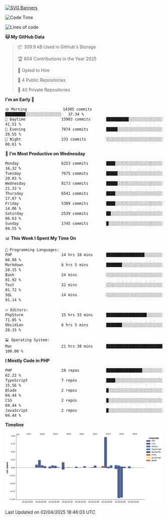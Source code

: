 [![SVG Banners](https://svg-banners.vercel.app/api?type=glitch&text1=Gere_Lajos%F0%9F%92%BB&width=800&height=400)](https://github.com/Akshay090/svg-banners)

<!--START_SECTION:waka-->
![Code Time](http://img.shields.io/badge/Code%20Time-2%2C329%20hrs%2037%20mins-blue)

![Lines of code](https://img.shields.io/badge/From%20Hello%20World%20I%27ve%20Written-22.3%20million%20lines%20of%20code-blue)

**🐱 My GitHub Data** 

> 📦 309.9 kB Used in GitHub's Storage 
 > 
> 🏆 604 Contributions in the Year 2025
 > 
> 💼 Opted to Hire
 > 
> 📜 4 Public Repositories 
 > 
> 🔑 40 Private Repositories 
 > 
**I'm an Early 🐤** 

```text
🌞 Morning                14305 commits       █████████░░░░░░░░░░░░░░░░   37.34 % 
🌆 Daytime                15903 commits       ██████████░░░░░░░░░░░░░░░   41.51 % 
🌃 Evening                7874 commits        █████░░░░░░░░░░░░░░░░░░░░   20.55 % 
🌙 Night                  233 commits         ░░░░░░░░░░░░░░░░░░░░░░░░░   00.61 % 
```
📅 **I'm Most Productive on Wednesday** 

```text
Monday                   6253 commits        ████░░░░░░░░░░░░░░░░░░░░░   16.32 % 
Tuesday                  7675 commits        █████░░░░░░░░░░░░░░░░░░░░   20.03 % 
Wednesday                8173 commits        █████░░░░░░░░░░░░░░░░░░░░   21.33 % 
Thursday                 6541 commits        ████░░░░░░░░░░░░░░░░░░░░░   17.07 % 
Friday                   5389 commits        ████░░░░░░░░░░░░░░░░░░░░░   14.06 % 
Saturday                 2539 commits        ██░░░░░░░░░░░░░░░░░░░░░░░   06.63 % 
Sunday                   1745 commits        █░░░░░░░░░░░░░░░░░░░░░░░░   04.55 % 
```


📊 **This Week I Spent My Time On** 

```text
💬 Programming Languages: 
PHP                      14 hrs 18 mins      █████████████████░░░░░░░░   66.08 % 
Markdown                 6 hrs 5 mins        ███████░░░░░░░░░░░░░░░░░░   28.15 % 
Bash                     24 mins             ░░░░░░░░░░░░░░░░░░░░░░░░░   01.92 % 
Text                     22 mins             ░░░░░░░░░░░░░░░░░░░░░░░░░   01.72 % 
SQL                      14 mins             ░░░░░░░░░░░░░░░░░░░░░░░░░   01.14 % 

🔥 Editors: 
PhpStorm                 15 hrs 33 mins      ██████████████████░░░░░░░   71.85 % 
Obsidian                 6 hrs 5 mins        ███████░░░░░░░░░░░░░░░░░░   28.15 % 

💻 Operating System: 
Mac                      21 hrs 38 mins      █████████████████████████   100.00 % 
```

**I Mostly Code in PHP** 

```text
PHP                      28 repos            ████████████████░░░░░░░░░   62.22 % 
TypeScript               7 repos             ████░░░░░░░░░░░░░░░░░░░░░   15.56 % 
Blade                    2 repos             █░░░░░░░░░░░░░░░░░░░░░░░░   04.44 % 
CSS                      2 repos             █░░░░░░░░░░░░░░░░░░░░░░░░   04.44 % 
JavaScript               2 repos             █░░░░░░░░░░░░░░░░░░░░░░░░   04.44 % 
```



**Timeline**

![Lines of Code chart](https://raw.githubusercontent.com/gere-lajos/gere-lajos/main/assets/bar_graph.png)


 Last Updated on 02/04/2025 18:46:03 UTC
<!--END_SECTION:waka-->
